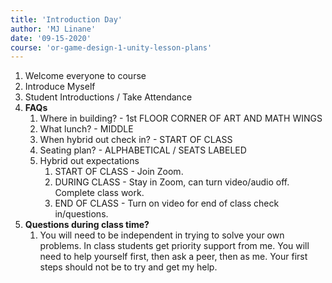 ```yaml
---
title: 'Introduction Day'
author: 'MJ Linane'
date: '09-15-2020'
course: 'or-game-design-1-unity-lesson-plans'
---
```


1. Welcome everyone to course
2. Introduce Myself
3. Student Introductions / Take Attendance
4. **FAQs**
   1. Where in building? - 1st FLOOR CORNER OF ART AND MATH WINGS
   2. What lunch? - MIDDLE
   3. When hybrid out check in? - START OF CLASS
   4. Seating plan? - ALPHABETICAL / SEATS LABELED
   5. Hybrid out expectations
      1. START OF CLASS - Join Zoom.
      2. DURING CLASS - Stay in Zoom, can turn video/audio off. Complete class work.
      3. END OF CLASS - Turn on video for end of class check in/questions.
5. **Questions during class time?**
   1. You will need to be independent in trying to solve your own problems. In class students get priority support from me. You will need to help yourself first, then ask a peer, then as me. Your first steps should not be to try and get my help.
